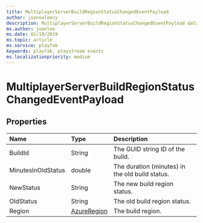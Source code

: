 ```yaml
---
title: MultiplayerServerBuildRegionStatusChangedEventPayload
author: joannaleecy
description: MultiplayerServerBuildRegionStatusChangedEventPayload data type.
ms.author: joanlee
ms.date: 02/19/2019
ms.topic: article
ms.service: playfab
keywords: playfab, playstream events
ms.localizationpriority: medium
---
```


# MultiplayerServerBuildRegionStatusChangedEventPayload

## Properties

|Name|Type|Description|
| :--------------------|:-------------------|:----------------------|
|BuildId|String|The GUID string ID of the build.|
|MinutesInOldStatus|double|The duration (minutes) in the old build status.|
|NewStatus|String|The new build region status.|
|OldStatus|String|The old build region status.|
|Region|[AzureRegion](azureregion.md)|The build region.|
